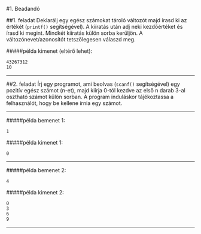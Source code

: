 #1. Beadandó

##1. feladat
Deklarálj egy egész számokat tároló változót majd
írasd ki az értékét (`printf()` segítségével).
A kiíratás után adj neki kezdőértéket és írasd ki megint.
Mindkét kiíratás külön sorba kerüljön.
A változónevet/azonosítót tetszőlegesen válaszd meg.

#####példa kimenet (eltérő lehet):
```
43267312
10
```
---

##2. feladat
Írj egy programot, ami beolvas (`scanf()` segítségével) egy pozitív egész számot (n-et), majd kiírja
0-tól kezdve az első n darab 3-al osztható számot külön sorban.
A program induláskor tájékoztassa a felhasználót, hogy be kellene írnia egy számot.

---
#####példa bemenet 1:
```
1
```
#####példa kimenet 1:
```
0
```
---
#####példa bemenet 2:
```
4
```
#####példa kimenet 2:
```
0
3
6
9
```
---